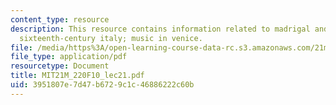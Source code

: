 ```yaml
---
content_type: resource
description: This resource contains information related to madrigal and drama in late
  sixteenth-century italy; music in venice.
file: /media/https%3A/open-learning-course-data-rc.s3.amazonaws.com/21m-220-early-music-fall-2010/3951807e7d47b6729c1c46886222c60b_MIT21M_220F10_lec21.pdf
file_type: application/pdf
resourcetype: Document
title: MIT21M_220F10_lec21.pdf
uid: 3951807e-7d47-b672-9c1c-46886222c60b
---
```


